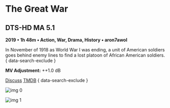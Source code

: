 # The Great War

## DTS-HD MA 5.1

**2019 • 1h 48m • Action, War, Drama, History • aron7awol**

In November of 1918 as World War I was ending, a unit of American soldiers goes behind enemy lines to find a lost platoon of African American soldiers.
{ data-search-exclude }

**MV Adjustment:** ++1.0 dB

[Discuss](https://www.avsforum.com/threads/bass-eq-for-filtered-movies.2995212/post-59242246)  [TMDB](647063)
{ data-search-exclude }

![img 0](https://i.imgur.com/4B5lPcu.jpg)

![img 1](https://i.imgur.com/l3vFd7S.png)


